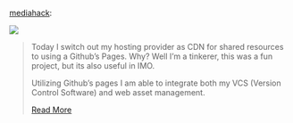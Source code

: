 <!--
id: 28968382108
link: http://blog.hengkiardo.com/post/28968382108/github-as-a-cdn
slug: github-as-a-cdn
date: Wed Aug 08 2012 14:01:15 GMT+0700 (WIT)
publish: 2012-08-08
tags: 
title: GitHub as a CDN
-->


[mediahack](http://blog.mediahack.com/post/27094941588/github-as-a-cdn):

![](http://api.ning.com/files/vKABSA7L5uYc4QD1-hZ7l1MRtnhY-oi1s-Bp2m0Oawip4tdJ-e-2tbOMVJTJy4hoSxTpZadeB*irv1TcIUgFwPrK*kHjey9J/githuboctacat.jpg)

> Today I switch out my hosting provider as CDN for shared resources to
> using a Github’s Pages. Why? Well I’m a tinkerer, this was a fun
> project, but its also useful in IMO. 
>
> Utilizing Github’s pages I am able to integrate both my VCS (Version
> Control Software) and web asset management. 
>
> [Read
> More](http://blog.mediahack.com/post/27094941588/github-as-a-cdn)

